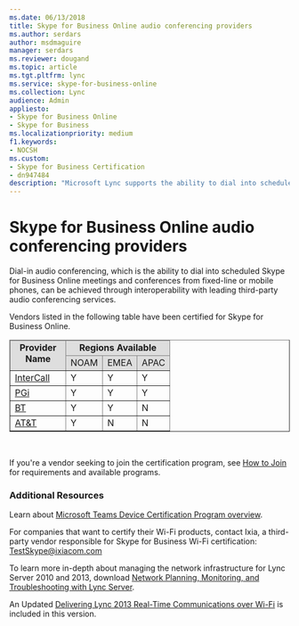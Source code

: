 ```yaml
---
ms.date: 06/13/2018
title: Skype for Business Online audio conferencing providers
ms.author: serdars
author: msdmaguire
manager: serdars
ms.reviewer: dougand
ms.topic: article
ms.tgt.pltfrm: lync
ms.service: skype-for-business-online
ms.collection: Lync
audience: Admin
appliesto:
- Skype for Business Online
- Skype for Business 
ms.localizationpriority: medium
f1.keywords:
- NOCSH
ms.custom:
- Skype for Business Certification
- dn947484
description: "Microsoft Lync supports the ability to dial into scheduled Skype for Business Online meetings and conferences from fixed-line or mobile phones."
---
```


# Skype for Business Online audio conferencing providers

Dial-in audio conferencing, which is the ability to dial into scheduled Skype for Business Online meetings and conferences from fixed-line or mobile phones, can be achieved through interoperability with leading third-party audio conferencing services.

Vendors listed in the following table have been certified for Skype for Business Online.

<table border="1" cellpadding="5" cellspacing="" class="grid" >
    <colgroup>
        <col width="100" />
        <col />
        <col />
        <col />
    </colgroup>
    <thead>
        <tr bgcolor="#DEDEDE">
            <td align="center" rowspan="2" valign="top"><strong>Provider Name</strong></td>
            <td align="center" colspan="3" valign="top"><strong>Regions Available</strong></td>
        </tr>
        <tr bgcolor="#DEDEDE">
            <td>NOAM</td>
            <td>EMEA</td>
            <td>APAC</td>
        </tr>
    </thead>
    <tbody>
        <tr>
            <td><a href="http://www.intercall.com/services/unified-communication/office365-lyncOnline.php">InterCall</a></td>
            <td>Y</td>
            <td>Y</td>
            <td>Y</td>
        </tr>
        <tr>
            <td><a href="http://www.pgi.com/products/microsoft-lync-online/">PGi</a></td>
            <td>Y</td>
            <td>Y</td>
            <td>Y</td>
        </tr>
        <tr>
            <td><a href="https://www.btconferencing.com/">BT</a></td>
            <td>Y</td>
            <td>Y</td>
            <td>N</td>
        </tr>
        <tr>
            <td><a href="https://www.business.att.com/">AT&amp;T</a></td>
            <td>Y</td>
            <td>N</td>
            <td>N</td>
        </tr>
    </tbody>
</table>

<br/>

If you're a vendor seeking to join the certification program, see [How to Join](how-to-join.md) for requirements and available programs.

### Additional Resources

Learn about [Microsoft Teams Device Certification Program overview](../../../Teams/devices/certification-overview.md).

For companies that want to certify their Wi-Fi products, contact Ixia, a third-party vendor responsible for Skype for Business Wi-Fi certification: TestSkype@ixiacom.com

To learn more in-depth about managing the network infrastructure for Lync Server 2010 and 2013, download [Network Planning, Monitoring, and Troubleshooting with Lync Server](https://www.microsoft.com/download/details.aspx?id=39084).

An Updated [Delivering Lync 2013 Real-Time Communications over Wi-Fi](https://www.microsoft.com/download/details.aspx?id=36494) is included in this version.

